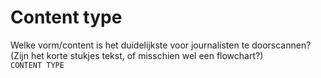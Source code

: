 # Content type

Welke vorm/content is het duidelijkste voor journalisten te doorscannen? \(Zijn het korte stukjes tekst, of misschien wel een flowchart?\)   
`CONTENT TYPE`

